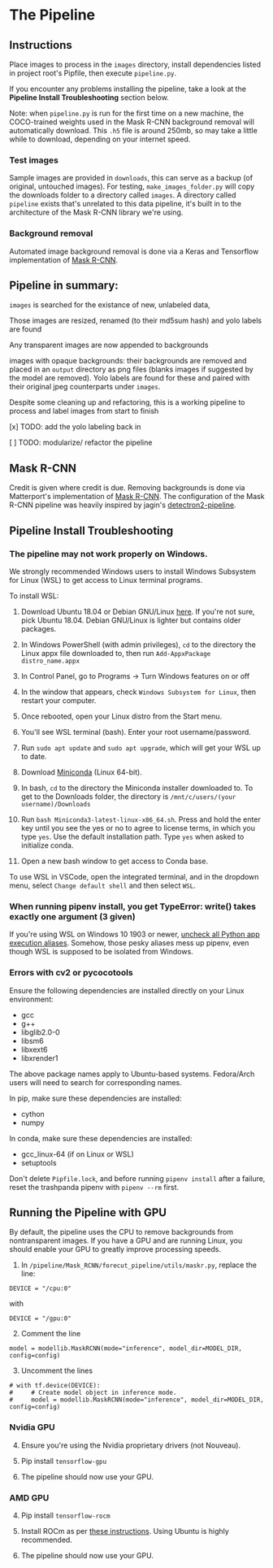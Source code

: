 # The Pipeline

## Instructions

Place images to process in the `images` directory, install dependencies listed in project root's Pipfile, then execute `pipeline.py`.

If you encounter any problems installing the pipeline, take a look at the **Pipeline Install Troubleshooting** section below.

Note: when `pipeline.py` is run for the first time on a new machine, the COCO-trained weights used in the Mask R-CNN background removal will automatically download. This `.h5` file is around 250mb, so may take a little while to download, depending on your internet speed.

### Test images

Sample images are provided in `downloads`, this can serve as a backup (of original, untouched images). For testing, `make_images_folder.py` will copy the downloads folder to a directory called `images`. A directory called `pipeline` exists that's unrelated to this data pipeline, it's built in to the architecture of the Mask R-CNN library we're using.

### Background removal

Automated image background removal is done via a Keras and Tensorflow implementation of [Mask R-CNN](https://github.com/matterport/Mask_RCNN/).

## Pipeline in summary:

`images` is searched for the existance of new, unlabeled data,

Those images are resized, renamed (to their md5sum hash) and yolo labels are found

Any transparent images are now appended to backgrounds

images with opaque backgrounds: their backgrounds are removed and placed in an `output` directory as png files (blanks images if suggested by the model are removed). Yolo labels are found for these and paired with their original jpeg counterparts under `images`.

Despite some cleaning up and refactoring, this is a working pipeline to process and label images from start to finish

[x] TODO: add the yolo labeling back in

[ ] TODO: modularize/ refactor the pipeline


## Mask R-CNN

Credit is given where credit is due. Removing backgrounds is done via Matterport's implementation of [Mask R-CNN](https://github.com/matterport/Mask_RCNN/). The configuration of the Mask R-CNN pipeline was heavily inspired by jagin's [detectron2-pipeline](https://github.com/jagin/detectron2-pipeline).

## Pipeline Install Troubleshooting

### The pipeline may not work properly on Windows.
We strongly recommended Windows users to install Windows Subsystem for Linux (WSL) to get access to Linux terminal programs.

To install WSL:

1. Download Ubuntu 18.04 or Debian GNU/Linux [here](https://docs.microsoft.com/en-us/windows/wsl/install-manual). If you're not sure, pick Ubuntu 18.04. Debian GNU/Linux is lighter but contains older packages.

2. In Windows PowerShell (with admin privileges), `cd` to the directory the Linux appx file downloaded to, then run `Add-AppxPackage distro_name.appx`

3. In Control Panel, go to Programs -> Turn Windows features on or off

4. In the window that appears, check `Windows Subsystem for Linux`, then restart your computer.

5. Once rebooted, open your Linux distro from the Start menu.

6. You'll see WSL terminal (bash). Enter your root username/password.

7. Run `sudo apt update` and `sudo apt upgrade`, which will get your WSL up to date.

8. Download [Miniconda](https://docs.conda.io/en/latest/miniconda.html) (Linux 64-bit).

9. In bash, `cd` to the directory the Miniconda installer downloaded to. To get to the Downloads folder, the directory is `/mnt/c/users/(your username)/Downloads`

10. Run `bash Miniconda3-latest-linux-x86_64.sh`. Press and hold the enter key until you see the yes or no to agree to license terms, in which you type `yes`. Use the default installation path. Type `yes` when asked to initialize conda.

11. Open a new bash window to get access to Conda base.

To use WSL in VSCode, open the integrated terminal, and in the dropdown menu, select `Change default shell` and then select `WSL`.

### When running pipenv install, you get TypeError: write() takes exactly one argument (3 given)

If you're using WSL on Windows 10 1903 or newer, [uncheck all Python app execution aliases](https://superuser.com/questions/1437590/typing-python-on-windows-10-version-1903-command-prompt-opens-microsoft-stor). Somehow, those pesky aliases mess up pipenv, even though WSL is supposed to be isolated from Windows.

### Errors with cv2 or pycocotools

Ensure the following dependencies are installed directly on your Linux environment:

* gcc
* g++
* libglib2.0-0
* libsm6
* libxext6
* libxrender1

The above package names apply to Ubuntu-based systems. Fedora/Arch users will need to search for corresponding names.

In pip, make sure these dependencies are installed:

* cython
* numpy

In conda, make sure these dependencies are installed:

* gcc_linux-64 (if on Linux or WSL)
* setuptools

Don't delete `Pipfile.lock`, and before running `pipenv install` after a failure, reset the trashpanda pipenv with `pipenv --rm` first.

## Running the Pipeline with GPU

By default, the pipeline uses the CPU to remove backgrounds from nontransparent images. If you have a GPU and are running Linux, you should enable your GPU to greatly improve processing speeds.

1. In `/pipeline/Mask_RCNN/forecut_pipeline/utils/maskr.py`, replace the line:
```
DEVICE = "/cpu:0"
```
with
```
DEVICE = "/gpu:0"
```

2. Comment the line
```
model = modellib.MaskRCNN(mode="inference", model_dir=MODEL_DIR, config=config)
```

3. Uncomment the lines
```
# with tf.device(DEVICE):
#     # Create model object in inference mode.
#     model = modellib.MaskRCNN(mode="inference", model_dir=MODEL_DIR, config=config)
```
### Nvidia GPU

4. Ensure you're using the Nvidia proprietary drivers (not Nouveau).

5. Pip install `tensorflow-gpu`

6. The pipeline should now use your GPU.

### AMD GPU

4. Pip install `tensorflow-rocm`

5. Install ROCm as per [these instructions](https://github.com/RadeonOpenCompute/ROCm). Using Ubuntu is highly recommended.

6. The pipeline should now use your GPU.
